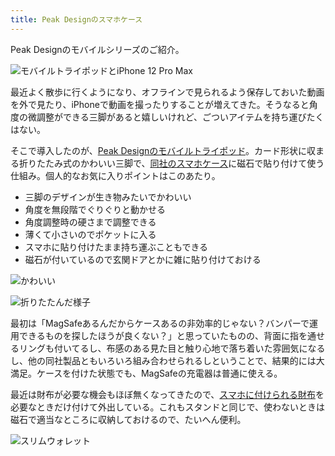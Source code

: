 ```yaml
---
title: Peak Designのスマホケース
---
```

Peak Designのモバイルシリーズのご紹介。

![](https://lh4.googleusercontent.com/ikIcnJKgRk6CXyU2oU3BAaEeVJV9HE0a_kPShpoyob3_BTbhvJHEz9FzpvwQFEkkzIrVOunT5MLTMwW4iduBtUeve0hQCxB-A0iMlPxe1b_jg6yJZr713mwtphg1OckXiVe-itDwgEyXHezv8xAuMg "モバイルトライポッドとiPhone 12 Pro Max")

最近よく散歩に行くようになり、オフラインで見られるよう保存しておいた動画を外で見たり、iPhoneで動画を撮ったりすることが増えてきた。そうなると角度の微調整ができる三脚があると嬉しいけれど、ごついアイテムを持ち運びたくはない。

そこで導入したのが、[Peak Designのモバイルトライポッド](https://www.amazon.co.jp/dp/B09FRZPLL3)。カード形状に収まる折りたたみ式のかわいい三脚で、[同社のスマホケース](https://www.amazon.co.jp/dp/B09FP3HP7Z?)に磁石で貼り付けて使う仕組み。個人的なお気に入りポイントはこのあたり。

*   三脚のデザインが生き物みたいでかわいい
*   角度を無段階でぐりぐりと動かせる
*   角度調整時の硬さまで調整できる
*   薄くて小さいのでポケットに入る
*   スマホに貼り付けたまま持ち運ぶこともできる
*   磁石が付いているので玄関ドアとかに雑に貼り付けておける

![](https://lh5.googleusercontent.com/93JrasRp65dkyvr0oOBEkxMdKDbqmqentm6hcD3PsQhShXlCqYPxluvxDJo2KzgWXhwUhes88RjKbm3EBZ2ZPwBtI_lig2QZhuwwH27LCeY8lYPcZX8eA7P8ZtBYMPeMKqFKr-YPVHWgiGsutEchSQ "かわいい")

![](https://lh6.googleusercontent.com/phpF1AMlLB9p2DUM8j4p-vYDxVsbhPPYxlZlOgG_KnvTNN1eUe95rZttwTx0vRLpvy4vgYr9_Pm9bJ0PWxu0isSa3yRZH7ealR6vuGdJQWjlm9ri9zlGGV_Ir3xRUHUN7t1gBAuPXZyJLs4989pnXw "折りたたんだ様子")

最初は「MagSafeあるんだからケースあるの非効率的じゃない？バンパーで運用できるものを探したほうが良くない？」と思っていたものの、背面に指を通せるリングも付いてるし、布感のある見た目と触り心地で落ち着いた雰囲気になるし、他の同社製品ともいろいろ組み合わせられるしということで、結果的には大満足。ケースを付けた状態でも、MagSafeの充電器は普通に使える。

最近は財布が必要な機会もほぼ無くなってきたので、[スマホに付けられる財布](https://www.amazon.co.jp/dp/B09FSGW671)を必要なときだけ付けて外出している。これもスタンドと同じで、使わないときは磁石で適当なところに収納しておけるので、たいへん便利。

![](https://lh5.googleusercontent.com/NQSqeEFe3QVept_AqNFeThk02nHVRgdAoRz4Xnw2RAxdvbL42S0mHVRPyps3_r7eNO8XiwjU-mg0tQy_uY_YjgM1aqbiIIZQac4IR9CCDnLVWqoZeP6qmlxIRhuIyy3C0-QiuWerwyR3R0iY3qwqBw "スリムウォレット")
